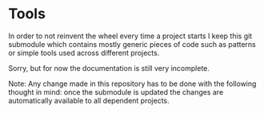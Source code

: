 # Tools

In order to not reinvent the wheel every time a project starts I keep this git submodule which contains mostly 
generic pieces of code such as patterns or simple tools used across different projects.

Sorry, but for now the documentation is still very incomplete.

Note: Any change made in this repository has to be done with the following thought in mind: once the submodule is updated the changes are automatically available to all dependent projects.

